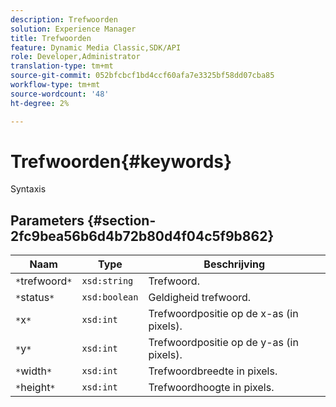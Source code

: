 ```yaml
---
description: Trefwoorden
solution: Experience Manager
title: Trefwoorden
feature: Dynamic Media Classic,SDK/API
role: Developer,Administrator
translation-type: tm+mt
source-git-commit: 052bfcbcf1bd4ccf60afa7e3325bf58dd07cba85
workflow-type: tm+mt
source-wordcount: '48'
ht-degree: 2%

---
```



# Trefwoorden{#keywords}

Syntaxis

## Parameters {#section-2fc9bea56b6d4b72b80d4f04c5f9b862}

| Naam | Type | Beschrijving |
|---|---|---|
| `*`trefwoord`*` | `xsd:string` | Trefwoord. |
| `*`status`*` | `xsd:boolean` | Geldigheid trefwoord. |
| `*`x`*` | `xsd:int` | Trefwoordpositie op de x-as (in pixels). |
| `*`y`*` | `xsd:int` | Trefwoordpositie op de y-as (in pixels). |
| `*`width`*` | `xsd:int` | Trefwoordbreedte in pixels. |
| `*`height`*` | `xsd:int` | Trefwoordhoogte in pixels. |

